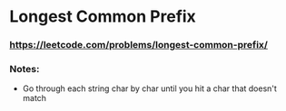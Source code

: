 # Longest Common Prefix

### https://leetcode.com/problems/longest-common-prefix/

### Notes:

* Go through each string  char by char until you hit a char that doesn't match